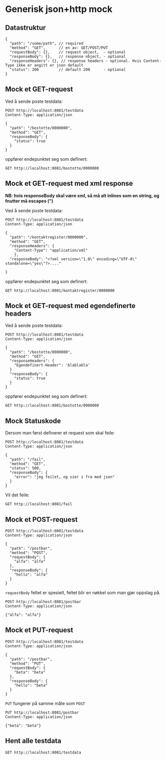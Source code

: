 # Generisk json+http mock

## Datastruktur

    {
      "path": "/some/path", // required
      "method": "GET",      // en av: GET/POST/PUT
      "requestBody": {},    // request object,  - optional
      "responseBody": {},   // response object, - optional
      "responseHeaders": {}, // response headers - optional. Hvis Content-Type ikke er angitt er json default
      "status": 200         // default 200      - optional
    }

## Mock et GET-request

Ved å sende poste testdata:

    POST http://localhost:8081/testdata
    Content-Type: application/json
    
    {
      "path": "/bostotte/0000000",
      "method": "GET",
      "responseBody": {
        "status": true
      }
    }

oppfører endepunktet seg som definert:

    GET http://localhost:8081/bostotte/0000000

## Mock et GET-request med xml response

**NB: hvis responseBody skal være xml, så må alt inlines som en string, og fnutter må escapes (\")**

Ved å sende poste testdata:

    POST http://localhost:8081/testdata
    Content-Type: application/json
    
    {
      "path": "/kontaktregister/0000000",
      "method": "GET",
      "responseHeaders": {
        "Content-Type": "application/xml"
        },
      "responseBody": "<?xml version=\"1.0\" encoding=\"UTF-8\" standalone=\"yes\"?>...."
      
    }

oppfører endepunktet seg som definert:

    GET http://localhost:8081/kontaktregister/0000000

## Mock et GET-request med egendefinerte headers

Ved å sende poste testdata:

    POST http://localhost:8081/testdata
    Content-Type: application/json
    
    {
      "path": "/bostotte/0000000",
      "method": "GET",
      "responseHeaders": {
        "Egendefinert-Header": 'blablabla'
      }
      "responseBody": {
        "status": true
      }
    }

oppfører endepunktet seg som definert:

    GET http://localhost:8081/bostotte/0000000

## Mock Statuskode

Dersom man først definerer et request som skal feile:

    POST http://localhost:8081/testdata
    Content-Type: application/json
    
    {
      "path": "/fail",
      "method": "GET",
      "status": 500,
      "responseBody": {
        "error": "jeg feilet, og sier i fra med json"
      }
    }

Vil det feile:

    GET http://localhost:8081/fail

## Mock et POST-request

    POST http://localhost:8081/testdata
    Content-Type: application/json
    
    {
      "path": "/postbar",
      "method": "POST",
      "requestBody": {
        "alfa": "alfa"
      },
      "responseBody": {
        "hello": "alfa"
      }
    }

`requestBody` feltet er spesielt, feltet blir en nøkkel som man gjør
oppslag på. 

    POST http://localhost:8081/postbar
    Content-Type: application/json
    
    {"alfa": "alfa"}

## Mock et PUT-request

    POST http://localhost:8081/testdata
    Content-Type: application/json
    
    {
      "path": "/postbar",
      "method": "PUT",
      "requestBody": {
        "beta": "beta"
      },
      "responseBody": {
        "hello": "beta"
      }
    }

`PUT` fungerer på samme måte som `POST`

    PUT http://localhost:8081/postbar
    Content-Type: application/json
    
    {"beta": "beta"}

## Hent alle testdata

    GET http://localhost:8081/testdata
